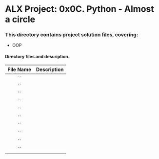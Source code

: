 # ALX Project: 0x0C. Python - Almost a circle
### This directory contains project solution files, covering:
+ OOP
#### Directory files and description.
|File Name  |Description  |
|:-----------:|----------------------|
| `` ||
| `` ||
| `` ||
| `` ||
| `` ||
| `` ||
| `` ||
| `` ||
| `` ||
| `` ||
